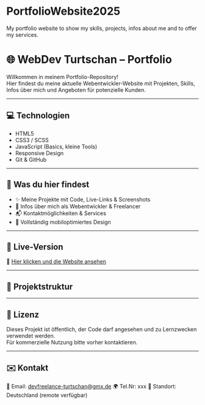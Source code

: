 # PortfolioWebsite2025
 My portfolio website to show my skills, projects, infos about me and to offer my services.

# 🌐 WebDev Turtschan – Portfolio

Willkommen in meinem Portfolio-Repository!  
Hier findest du meine aktuelle Webentwickler-Website mit Projekten, Skills, Infos über mich und Angeboten für potenzielle Kunden.

---

## 💻 Technologien

- HTML5  
- CSS3 / SCSS  
- JavaScript (Basics, kleine Tools)  
- Responsive Design  
- Git & GitHub

---

## 🧠 Was du hier findest

- ✨ Meine Projekte mit Code, Live-Links & Screenshots  
- 📜 Infos über mich als Webentwickler & Freelancer  
- 📬 Kontaktmöglichkeiten & Services  
- 📱 Vollständig mobiloptimiertes Design

---

## 🚀 Live-Version

🔗 [Hier klicken und die Website ansehen](https://webdevturtschan.github.io/WebDev-Turtschan/)



---

## 📂 Projektstruktur



---

## 📝 Lizenz

Dieses Projekt ist öffentlich, der Code darf angesehen und zu Lernzwecken verwendet werden.  
Für kommerzielle Nutzung bitte vorher kontaktieren.

---

## ✉️ Kontakt

📧 Email: devfreelance-turtschan@gmx.de
🌍 Tel.Nr: xxx
📍 Standort: Deutschland (remote verfügbar)

